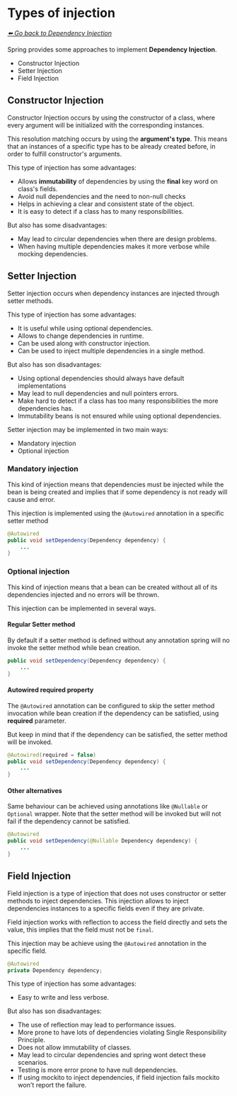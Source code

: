 # Types of injection

*[:arrow_left: Go back to Dependency Injection](./DEPENDENCY_INJECTION.md)*

Spring provides some approaches to implement **Dependency Injection**.

- Constructor Injection
- Setter Injection
- Field Injection

## Constructor Injection

Constructor Injection occurs by using the constructor of a class, where every argument will be initialized with the corresponding instances.

This resolution matching occurs by using the **argument's type**. This means that an instances of a specific type has to be already created before, in order to fulfill constructor's arguments.

This type of injection has some advantages:
- Allows **immutability** of dependencies by using the **final** key word on class's fields.
- Avoid null dependencies and the need to non-null checks
- Helps in achieving a clear and consistent state of the object.
- It is easy to detect if a class has to many responsibilities.

But also has some disadvantages:
- May lead to circular dependencies when there are design problems.
- When having multiple dependencies makes it more verbose while mocking dependencies.

## Setter Injection

Setter injection occurs when dependency instances are injected through setter methods.

This type of injection has some advantages:
- It is useful while using optional dependencies.
- Allows to change dependencies in runtime.
- Can be used along with constructor injection.
- Can be used to inject multiple dependencies in a single method.

But also has son disadvantages:
- Using optional dependencies should always have default implementations
- May lead to null dependencies and null pointers errors.
- Make hard to detect if a class has too many responsibilities the more dependencies has.
- Immutability beans is not ensured while using optional dependencies.

Setter injection may be implemented in two main ways:
- Mandatory injection
- Optional injection


### Mandatory injection
This kind of injection means that dependencies must be injected while the bean is being created and implies that if some dependency is not ready will cause and error.

This injection is implemented using the `@Autowired` annotation in a specific setter method

```JAVA
@Autowired
public void setDependency(Dependency dependency) {
    ...
}
```

### Optional injection
This kind of injection means that a bean can be created without all of its dependencies injected and no errors will be thrown.

This injection can be implemented in several ways.

#### Regular Setter method

By default if a setter method is defined without any annotation spring will no invoke the setter method while bean creation.

```JAVA
public void setDependency(Dependency dependency) {
    ...
}
```

#### Autowired required property

The `@Autowired` annotation can be configured to skip the setter method invocation while bean creation if the dependency can be satisfied, using **required** parameter.

But keep in mind that if the dependency can be satisfied, the setter method will be invoked.

```JAVA
@Autowired(required = false)
public void setDependency(Dependency dependency) {
    ...
}
```

#### Other alternatives

Same behaviour can be achieved using annotations like `@Nullable` or `Optional` wrapper. Note that the setter method will be invoked but will not fail if the dependency cannot be satisfied.

```JAVA
@Autowired
public void setDependency(@Nullable Dependency dependency) {
    ...
}
```

## Field Injection

Field injection is a type of injection that does not uses constructor or setter methods to inject dependencies. This injection allows to inject dependencies instances to a specific fields even if they are private.

Field injection works with reflection to access the field directly and sets the value, this implies that the field must not be `final`.

This injection may be achieve using the `@Autowired` annotation in the specific field.

```JAVA
@Autowired
private Dependency dependency;
```

This type of injection has some advantages:
- Easy to write and less verbose.

But also has son disadvantages:
- The use of reflection may lead to performance issues.
- More prone to have lots of dependencies violating Single Responsibility Principle.
- Does not allow immutability of classes.
- May lead to circular dependencies and spring wont detect these scenarios.
- Testing is more error prone to have null dependencies.
- If using mockito to inject dependencies, if field injection fails mockito won't report the failure.